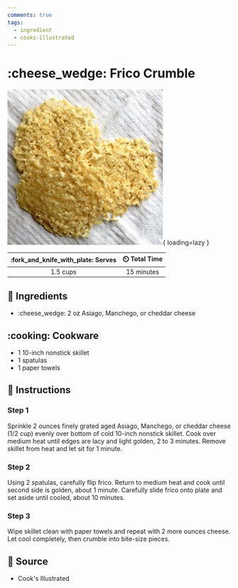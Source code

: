 ```yaml
---
comments: true
tags:
  - ingredient
  - cooks-illustrated
---
```

# :cheese_wedge: Frico Crumble

![Frico Crumble][1]{ loading=lazy }

| :fork_and_knife_with_plate: Serves | :timer_clock: Total Time |
|:----------------------------------:|:-----------------------: |
| 1.5 cups | 15 minutes |

## :salt: Ingredients

- :cheese_wedge: 2 oz Asiago, Manchego, or cheddar cheese

## :cooking: Cookware

- 1 10-inch nonstick skillet
- 1 spatulas
- 1 paper towels

## :pencil: Instructions

### Step 1

Sprinkle 2 ounces finely grated aged Asiago, Manchego, or cheddar cheese (1/2 cup) evenly over bottom of cold 10-inch
nonstick skillet. Cook over medium heat until edges are lacy and light golden, 2 to 3 minutes. Remove skillet from heat
and let sit for 1 minute.

### Step 2

Using 2 spatulas, carefully flip frico. Return to medium heat and cook until second side is golden, about 1 minute.
Carefully slide frico onto plate and set aside until cooled, about 10 minutes.

### Step 3

Wipe skillet clean with paper towels and repeat with 2 more ounces cheese. Let cool completely, then crumble into
bite-size pieces.

## :link: Source

- Cook's Illustrated

[1]: <../assets/images/frico-crumble.jpg>
